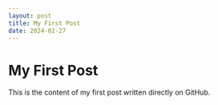 ```yaml
---
layout: post
title: My First Post
date: 2024-02-27
---
```


# My First Post

This is the content of my first post written directly on GitHub.
